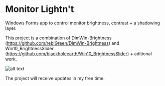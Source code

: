 # Monitor Lightn't
Windows Forms app to control monitor brightness, contrast + a shadowing layer.

This project is a combination of DimWin-Brightness (https://github.com/reblGreen/DimWin-Brightness) and Win10_BrightnessSlider (https://github.com/blackholeearth/Win10_BrightnessSlider) + aditional work.

![alt text](https://st.depositphotos.com/1431107/1631/i/600/depositphotos_16316655-stock-photo-in-progress-stamp.jpg)


The project will receive updates in my free time.


